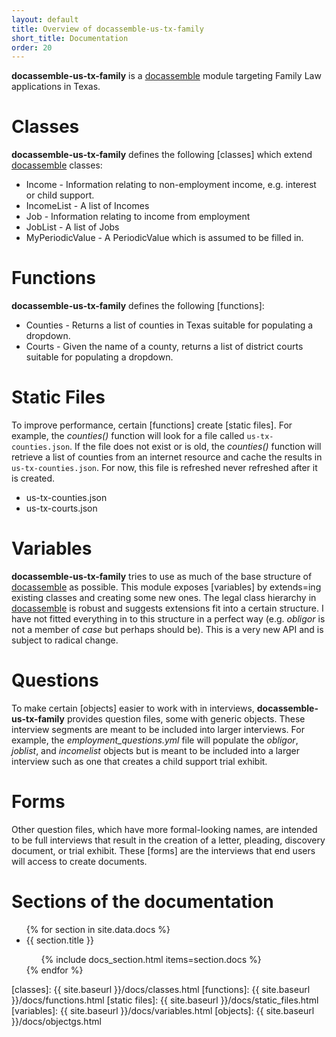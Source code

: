 ```yaml
---
layout: default
title: Overview of docassemble-us-tx-family
short_title: Documentation
order: 20
---
```


**docassemble-us-tx-family** is a [docassemble] module targeting
Family Law applications in Texas.

# <a name="classes"></a>Classes

**docassemble-us-tx-family** defines the following [classes] which extend
[docassemble] classes:

* Income - Information relating to non-employment income, e.g. interest or child support.
* IncomeList - A list of Incomes
* Job - Information relating to income from employment
* JobList - A list of Jobs
* MyPeriodicValue - A PeriodicValue which is assumed to be filled in.

# <a name="functions"></a>Functions

**docassemble-us-tx-family** defines the following [functions]:

* Counties - Returns a list of counties in Texas suitable for populating a dropdown.
* Courts - Given the name of a county, returns a list of district courts suitable for populating a dropdown.

# <a name="files"></a>Static Files

To improve performance, certain [functions] create [static files]. For example, the *counties()* function
will look for a file called ```us-tx-counties.json```. If the file does not exist or is old, the *counties()* function will retrieve a list of counties from an internet resource and cache the results in ```us-tx-counties.json```. For now, this file is refreshed never refreshed after it is created.

* us-tx-counties.json
* us-tx-courts.json

# <a name="variables"></a>Variables

**docassemble-us-tx-family** tries to use as much of the base structure of [docassemble] as possible. This module exposes [variables] by extends=ing existing classes and creating some new ones. The legal class hierarchy in [docassemble] is robust and suggests extensions fit into a certain structure. I have not fitted everything in to this structure in a perfect way (e.g. *obligor* is not a member of *case* but perhaps should be). This is a very new API and is subject to radical change.

# <a name="questions"></a>Questions

To make certain [objects] easier to work with in interviews, **docassemble-us-tx-family** provides question files, some with generic objects. These interview segments are meant to be included into larger interviews. For example, the *employment_questions.yml* file will populate the *obligor*, *joblist*, and *incomelist* objects but is meant to be included into a larger interview such as one that creates a child support trial exhibit.

# <a name="forms"></a>Forms

Other question files, which have more formal-looking names, are intended to be full interviews that result in the creation of a letter, pleading, discovery document, or trial exhibit. These [forms] are the interviews that end users will access to create documents.

# <a name="toc"></a>Sections of the documentation

<ul class="interiortoc">
{% for section in site.data.docs %}
<li>{{ section.title }}</li>
<ul>
{% include docs_section.html items=section.docs %}
</ul>
{% endfor %}
</ul>

[classes]: {{ site.baseurl }}/docs/classes.html
[functions]: {{ site.baseurl }}/docs/functions.html
[static files]: {{ site.baseurl }}/docs/static_files.html
[variables]: {{ site.baseurl }}/docs/variables.html
[objects]: {{ site.baseurl }}/docs/objectgs.html

[docassemble]: https://docassemble.org
